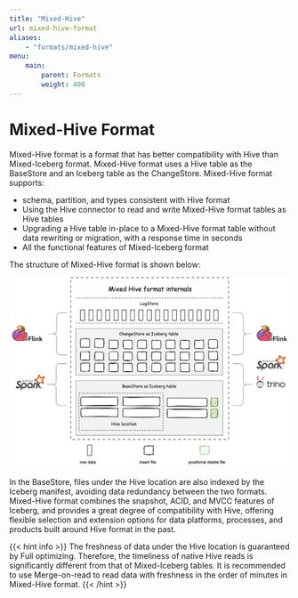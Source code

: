 ```yaml
---
title: "Mixed-Hive"
url: mixed-hive-format
aliases:
    - "formats/mixed-hive"
menu:
    main:
        parent: Formats
        weight: 400
---
```

<!--
 - Licensed to the Apache Software Foundation (ASF) under one or more
 - contributor license agreements.  See the NOTICE file distributed with
 - this work for additional information regarding copyright ownership.
 - The ASF licenses this file to You under the Apache License, Version 2.0
 - (the "License"); you may not use this file except in compliance with
 - the License.  You may obtain a copy of the License at
 -
 -   http://www.apache.org/licenses/LICENSE-2.0
 -
 - Unless required by applicable law or agreed to in writing, software
 - distributed under the License is distributed on an "AS IS" BASIS,
 - WITHOUT WARRANTIES OR CONDITIONS OF ANY KIND, either express or implied.
 - See the License for the specific language governing permissions and
 - limitations under the License.
 -->
# Mixed-Hive Format

Mixed-Hive format is a format that has better compatibility with Hive than Mixed-Iceberg format. 
Mixed-Hive format uses a Hive table as the BaseStore and an Iceberg table as the ChangeStore. Mixed-Hive format supports:
- schema, partition, and types consistent with Hive format
- Using the Hive connector to read and write Mixed-Hive format tables as Hive tables
- Upgrading a Hive table in-place to a Mixed-Hive format table without data rewriting or migration, with a response time in seconds
- All the functional features of Mixed-Iceberg format

The structure of Mixed-Hive format is shown below:

![Mixed-Hive format](../images/formats/mixed_hive_format.png)

In the BaseStore, files under the Hive location are also indexed by the Iceberg manifest, avoiding data redundancy between the two formats. 
Mixed-Hive format combines the snapshot, ACID, and MVCC features of Iceberg, and provides a great degree of compatibility with Hive, offering flexible selection and extension options for data platforms, processes, and products built around Hive format in the past.

{{< hint info >}}
The freshness of data under the Hive location is guaranteed by Full optimizing. 
Therefore, the timeliness of native Hive reads is significantly different from that of Mixed-Iceberg tables. 
It is recommended to use Merge-on-read to read data with freshness in the order of minutes in Mixed-Hive format.
{{< /hint >}}


